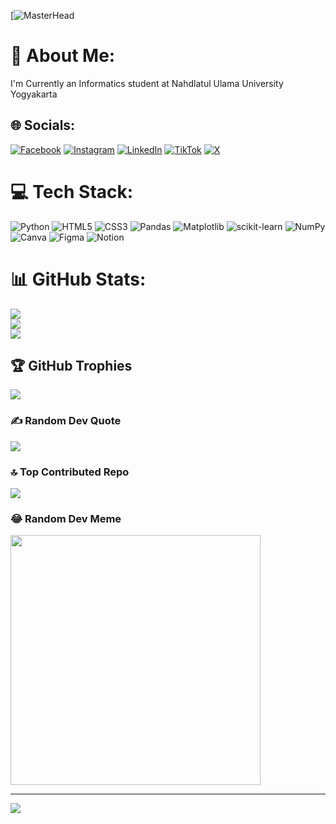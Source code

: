 [![MasterHead](https://camo.githubusercontent.com/0c6818b1073ad719c0675d1a94f908e1f01715f0c962669cf487691642daa1cb/68747470733a2f2f6d69722d73332d63646e2d63662e626568616e63652e6e65742f70726f6a6563745f6d6f64756c65732f66732f35346236633036383039373539392e356235306263613437366239622e676966)
# 💫 About Me:
I'm Currently an Informatics student at Nahdlatul Ulama University Yogyakarta


## 🌐 Socials:
[![Facebook](https://img.shields.io/badge/Facebook-%231877F2.svg?logo=Facebook&logoColor=white)](https://facebook.com/mofttach) [![Instagram](https://img.shields.io/badge/Instagram-%23E4405F.svg?logo=Instagram&logoColor=white)](https://instagram.com/mofttach) [![LinkedIn](https://img.shields.io/badge/LinkedIn-%230077B5.svg?logo=linkedin&logoColor=white)](https://linkedin.com/in/mofttach) [![TikTok](https://img.shields.io/badge/TikTok-%23000000.svg?logo=TikTok&logoColor=white)](https://tiktok.com/@mofttach) [![X](https://img.shields.io/badge/X-black.svg?logo=X&logoColor=white)](https://x.com/mofttach) 

# 💻 Tech Stack:
![Python](https://img.shields.io/badge/python-3670A0?style=for-the-badge&logo=python&logoColor=ffdd54) ![HTML5](https://img.shields.io/badge/html5-%23E34F26.svg?style=for-the-badge&logo=html5&logoColor=white) ![CSS3](https://img.shields.io/badge/css3-%231572B6.svg?style=for-the-badge&logo=css3&logoColor=white) ![Pandas](https://img.shields.io/badge/pandas-%23150458.svg?style=for-the-badge&logo=pandas&logoColor=white) ![Matplotlib](https://img.shields.io/badge/Matplotlib-%23ffffff.svg?style=for-the-badge&logo=Matplotlib&logoColor=black) ![scikit-learn](https://img.shields.io/badge/scikit--learn-%23F7931E.svg?style=for-the-badge&logo=scikit-learn&logoColor=white) ![NumPy](https://img.shields.io/badge/numpy-%23013243.svg?style=for-the-badge&logo=numpy&logoColor=white) ![Canva](https://img.shields.io/badge/Canva-%2300C4CC.svg?style=for-the-badge&logo=Canva&logoColor=white) ![Figma](https://img.shields.io/badge/figma-%23F24E1E.svg?style=for-the-badge&logo=figma&logoColor=white) ![Notion](https://img.shields.io/badge/Notion-%23000000.svg?style=for-the-badge&logo=notion&logoColor=white)
# 📊 GitHub Stats:
![](https://github-readme-stats.vercel.app/api?username=mofttach&theme=dark&hide_border=false&include_all_commits=true&count_private=false)<br/>
![](https://github-readme-streak-stats.herokuapp.com/?user=mofttach&theme=dark&hide_border=false)<br/>
![](https://github-readme-stats.vercel.app/api/top-langs/?username=mofttach&theme=dark&hide_border=false&include_all_commits=true&count_private=false&layout=compact)
## 🏆 GitHub Trophies
![](https://github-profile-trophy.vercel.app/?username=mofttach&theme=radical&no-frame=true&no-bg=false&margin-w=4)

### ✍️ Random Dev Quote
![](https://quotes-github-readme.vercel.app/api?type=horizontal&theme=radical)

### 🔝 Top Contributed Repo
![](https://github-contributor-stats.vercel.app/api?username=mofttach&limit=5&theme=dark&combine_all_yearly_contributions=true)

### 😂 Random Dev Meme
<img src='https://memer-new.vercel.app/' style="height: 400px;"/>

---
[![](https://visitcount.itsvg.in/api?id=mofttach&icon=0&color=0)](https://visitcount.itsvg.in)

<!-- Proudly created with GPRM ( https://gprm.itsvg.in ) -->
